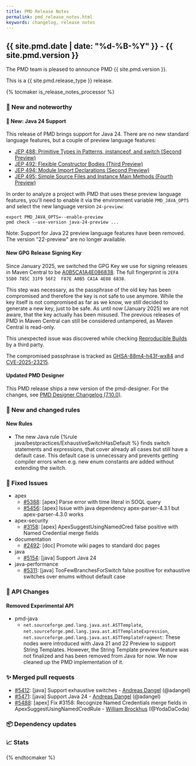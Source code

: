 ```yaml
---
title: PMD Release Notes
permalink: pmd_release_notes.html
keywords: changelog, release notes
---
```


## {{ site.pmd.date | date: "%d-%B-%Y" }} - {{ site.pmd.version }}

The PMD team is pleased to announce PMD {{ site.pmd.version }}.

This is a {{ site.pmd.release_type }} release.

{% tocmaker is_release_notes_processor %}

### 🚀 New and noteworthy

#### 🚀 New: Java 24 Support
This release of PMD brings support for Java 24. There are no new standard language features,
but a couple of preview language features:

* [JEP 488: Primitive Types in Patterns, instanceof, and switch (Second Preview)](https://openjdk.org/jeps/488)
* [JEP 492: Flexible Constructor Bodies (Third Preview)](https://openjdk.org/jeps/492)
* [JEP 494: Module Import Declarations (Second Preview)](https://openjdk.org/jeps/494)
* [JEP 495: Simple Source Files and Instance Main Methods (Fourth Preview)](https://openjdk.org/jeps/495)

In order to analyze a project with PMD that uses these preview language features,
you'll need to enable it via the environment variable `PMD_JAVA_OPTS` and select the new language
version `24-preview`:

    export PMD_JAVA_OPTS=--enable-preview
    pmd check --use-version java-24-preview ...

Note: Support for Java 22 preview language features have been removed. The version "22-preview"
are no longer available.

#### New GPG Release Signing Key

Since January 2025, we switched the GPG Key we use for signing releases in Maven Central to be
[A0B5CA1A4E086838](https://keyserver.ubuntu.com/pks/lookup?search=0x2EFA55D0785C31F956F2F87EA0B5CA1A4E086838&fingerprint=on&op=index).
The full fingerprint is `2EFA 55D0 785C 31F9 56F2  F87E A0B5 CA1A 4E08 6838`.

This step was necessary, as the passphrase of the old key has been compromised and therefore the key is not
safe to use anymore. While the key itself is not compromised as far as we know, we still decided to generate a
new key, just to be safe. As until now (January 2025) we are not aware, that the key actually has been misused.
The previous releases of PMD in Maven Central can still be considered untampered, as Maven Central is read-only.

This unexpected issue was discovered while checking [Reproducible Builds](https://reproducible-builds.org/) by a
third party.

The compromised passphrase is tracked as [GHSA-88m4-h43f-wx84](https://github.com/pmd/pmd/security/advisories/GHSA-88m4-h43f-wx84)
and [CVE-2025-23215](https://www.cve.org/CVERecord?id=CVE-2025-23215).

#### Updated PMD Designer

This PMD release ships a new version of the pmd-designer.
For the changes, see [PMD Designer Changelog (7.10.0)](https://github.com/pmd/pmd-designer/releases/tag/7.10.0).

### 🌟 New and changed rules

#### New Rules

* The new Java rule {%rule java/bestpractices/ExhaustiveSwitchHasDefault %} finds switch statements and
  expressions, that cover already all cases but still have a default case. This default case is unnecessary
  and prevents getting compiler errors when e.g. new enum constants are added without extending the switch.

### 🐛 Fixed Issues
* apex
  * [#5388](https://github.com/pmd/pmd/issues/5388): \[apex] Parse error with time literal in SOQL query
  * [#5456](https://github.com/pmd/pmd/issues/5456): \[apex] Issue with java dependency apex-parser-4.3.1 but apex-parser-4.3.0 works
* apex-security
  * [#3158](https://github.com/pmd/pmd/issues/3158): \[apex] ApexSuggestUsingNamedCred false positive with Named Credential merge fields
* documentation
  * [#2492](https://github.com/pmd/pmd/issues/2492): \[doc] Promote wiki pages to standard doc pages
* java
  * [#5154](https://github.com/pmd/pmd/issues/5154): \[java] Support Java 24
* java-performance
  * [#5311](https://github.com/pmd/pmd/issues/5311): \[java] TooFewBranchesForSwitch false positive for exhaustive switches over enums without default case

### 🚨 API Changes

#### Removed Experimental API
* pmd-java
  * `net.sourceforge.pmd.lang.java.ast.ASTTemplate`, `net.sourceforge.pmd.lang.java.ast.ASTTemplateExpression`,
    `net.sourceforge.pmd.lang.java.ast.ASTTemplateFragment`: These nodes were introduced with Java 21 and 22
    Preview to support String Templates. However, the String Template preview feature was not finalized
    and has been removed from Java for now. We now cleaned up the PMD implementation of it.

### ✨ Merged pull requests
<!-- content will be automatically generated, see /do-release.sh -->
* [#5412](https://github.com/pmd/pmd/pull/5412): \[java] Support exhaustive switches - [Andreas Dangel](https://github.com/adangel) (@adangel)
* [#5471](https://github.com/pmd/pmd/pull/5471): \[java] Support Java 24 - [Andreas Dangel](https://github.com/adangel) (@adangel)
* [#5488](https://github.com/pmd/pmd/pull/5488): \[apex] Fix #3158: Recognize Named Credentials merge fields in ApexSuggestUsingNamedCredRule - [William Brockhus](https://github.com/YodaDaCoda) (@YodaDaCoda)

### 📦 Dependency updates
<!-- content will be automatically generated, see /do-release.sh -->

### 📈 Stats
<!-- content will be automatically generated, see /do-release.sh -->

{% endtocmaker %}

